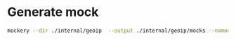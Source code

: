 # Generate mock

```bash
mockery --dir ./internal/geoip  --output ./internal/geoip/mocks --name=CountryDetector
```
